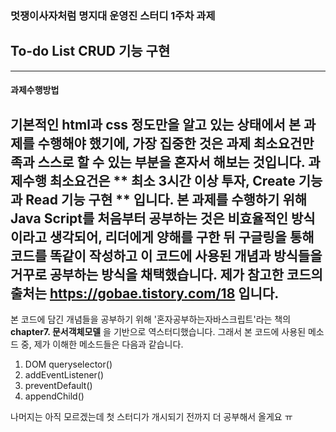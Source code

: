 ### 멋쟁이사자처럼 명지대 운영진 스터디 1주차 과제
## To-do List CRUD 기능 구현
---
#### 과제수행방법
기본적인 html과 css 정도만을 알고 있는 상태에서 본 과제를 수행해야 했기에, 가장 집중한 것은 과제 최소요건만족과 스스로 할 수 있는 부분을 혼자서 해보는 것입니다. 
과제수행 최소요건은 ** 최소 3시간 이상 투자, Create 기능과 Read 기능 구현 ** 입니다. 
본 과제를 수행하기 위해 Java Script를 처음부터 공부하는 것은 비효율적인 방식이라고 생각되어, 리더에게 양해를 구한 뒤 구글링을 통해 코드를 똑같이 작성하고 이 코드에 사용된 개념과 방식들을 거꾸로 공부하는 방식을 채택했습니다. 제가 참고한 코드의 출처는 https://gobae.tistory.com/18 입니다. 
---
본 코드에 담긴 개념들을 공부하기 위해 '혼자공부하는자바스크립트'라는 책의 **chapter7. 문서객체모델** 을 기반으로 역스터디했습니다. 그래서 본 코드에 사용된 메소드 중, 제가 이해한 메소드들은 다음과 같습니다. 
1. DOM queryselector()
2. addEventListener()
3. preventDefault()
4. appendChild()

나머지는 아직 모르겠는데 첫 스터디가 개시되기 전까지 더 공부해서 올게요 ㅠ 
